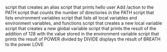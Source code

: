 script that creates an alias
script that prints hello user
Add /action to the PATH
script that counts the number of directories in the PATH
script that lists environment variables
script that lists all local variables and environment variables, and functions
script that creates a new local variable
script that creates a new global variable
script that prints the result of the addition of 128 with the value stored in the environment variable
script that prints the result of POWER divided by DIVIDE
displays the result of BREATH to the power LOVE
